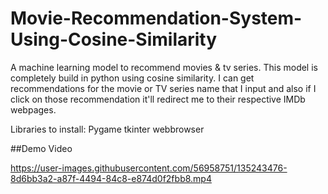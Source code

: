 # Movie-Recommendation-System-Using-Cosine-Similarity
A machine learning model to recommend movies &amp; tv series.
This model is completely build in python using cosine similarity.
I can get recommendations for the movie or TV series name that I input and also if I click on those recommendation it'll redirect me to their respective IMDb webpages.

Libraries to install: 
Pygame
tkinter
webbrowser



##Demo Video

https://user-images.githubusercontent.com/56958751/135243476-8d6bb3a2-a87f-4494-84c8-e874d0f2fbb8.mp4

